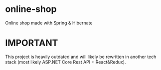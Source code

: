 # online-shop
Online shop made with Spring &amp; Hibernate
# IMPORTANT
This project is heavily outdated and will likely be rewritten in another tech stack (most likely ASP.NET Core Rest API + React&Redux).
